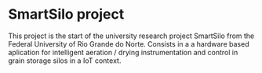 # SmartSilo project

This project is the start of the university research project SmartSilo from the Federal University of Rio Grande do Norte. Consists in a a hardware based aplication for intelligent aeration / drying instrumentation and control in grain storage silos in a IoT context.